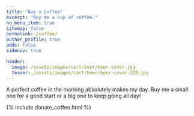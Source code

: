 ```yaml
---
title: "Buy a Coffee"
excerpt: "Buy me a cup of coffee."
no_menu_item: true
sitemap: false
permalink: /coffee/
author_profile: true
adds: false
sidenav: true

header:
  image: /assets/images/cart/beer/beer-cover.jpg
  teaser: /assets/images/cart/beer/beer-cover-320.jpg
---
```


A perfect coffee in the morning absolutely makes my day. Buy me a small one for a good start or a big one to keep going all day!

{% include donate_coffee.html %}
